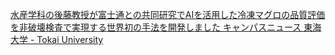 [水産学科の後藤教授が富士通との共同研究でAIを活用した冷凍マグロの品質評価を非破壊検査で実現する世界初の手法を開発しました   キャンパスニュース   東海大学 - Tokai University](https://qi.tc/qi/111112)
